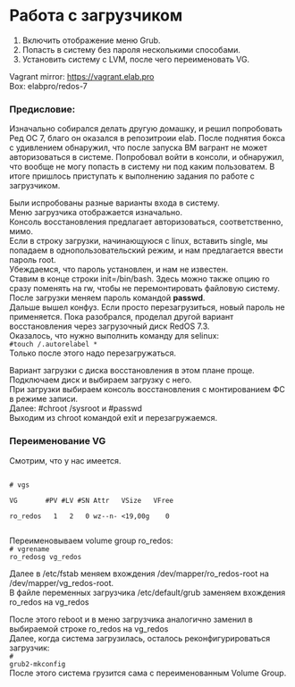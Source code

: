 <h1>Работа с загрузчиком</h1>

1.	Включить отображение меню Grub.<br>
2.	Попасть в систему без пароля несколькими способами.<br>
3.	Установить систему с LVM, после чего переименовать VG.<br>

Vagrant mirror: https://vagrant.elab.pro<br>
Box: elabpro/redos-7<br>

<h3>Предисловие:</h3>
<p>
Изначально собирался делать другую домашку, и решил попробовать Ред ОС 7, благо он оказался в репозитроии elab.
После поднятия бокса с удивлением обнаружил, что после запуска ВМ вагрант не может авторизоваться в системе.
Попробовал войти в консоли, и обнаружил, что вообще не могу попасть в систему ни под каким пользоватем.
В итоге пришлось приступать к выполнению задания по работе с загрузчиком.
</p>

<p>
  Были испробованы разные варианты входа в систему.<br>
  Меню загрузчика отображается изначально.<br>
  Консоль восстановления предлагает авторизоваться, соответственно, мимо.<br>
  Если в строку загрузки, начинающуюся с linux, вставить single, мы попадаем в однопользовательский режим, и нам предлагается ввести пароль root.<br>
  Убеждаемся, что пароль установлен, и нам не известен.<br>
  Ставим в конце строки init=/bin/bash. Здесь можно также опцию ro сразу поменять на rw, чтобы не перемонтировать файловую систему.<br>
  После загрузки меняем пароль командой <b>passwd</b>.<br>
  Дальше вышел конфуз. Если просто перезагрузиться, новый пароль не применяется. Пока разобрался, проделал другой вариант восстановления через загрузочный диск RedOS 7.3.<br>
  Оказалось, что нужно выполнить команду для selinux:<br>
  <code>#touch /.autorelabel *</code><br>
  Только после этого надо перезагружаться.<br>
</p>

<p>
  Вариант загрузки с диска восстановления в этом плане проще.<br>
  Подключаем диск и выбираем загрузку с него.<br>
  При загрузки выбираем консоль восстановления с монтированием ФС в режиме записи.<br>
  Далее: #chroot /sysroot и #passwd <br>
  Выходим из chroot командой exit и перезагружаемся.<br>
</p>

<h3>Переименование VG</h3>
<p>Cмотрим, что у нас имеется.</p>
<code>
# vgs <br>
VG       #PV #LV #SN Attr   VSize   VFree <br>
ro_redos   1   2   0 wz--n- <19,00g    0 <br>
</code>

Переименовываем volume group ro_redos: <br>
<code># vgrename ro_redosg vg_redos</code> <br>

Далее в /etc/fstab меняем вхождения /dev/mapper/ro_redos-root на /dev/mapper/vg_redos-root. <br>
В файле переменных загрузчика /etc/default/grub заменяем вхождения ro_redos на vg_redos <br>

После этого reboot и в меню загрузчика аналогично заменил в выбираемой строке ro_redos на vg_redos  <br>
Далее, когда система загрузилась, осталось реконфигурироваться загрузчик: <br>
<code># grub2-mkconfig</code> <br>
После этого система грузится сама с переименованным Volume Group.<br>


